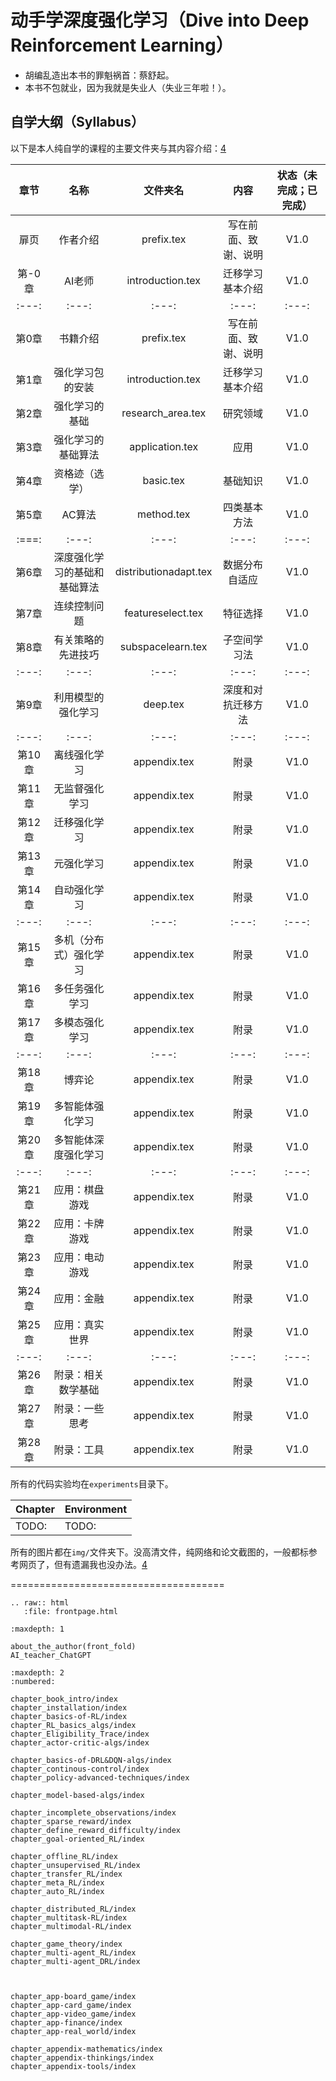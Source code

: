 

<!--
 * @version:
 * @Author:  StevenJokess（蔡舒起） https://github.com/StevenJokess
 * @Date: 2023-02-26 16:55:09
 * @LastEditors:  StevenJokess（蔡舒起） https://github.com/StevenJokess
 * @LastEditTime: 2023-06-22 14:41:08
 * @Description:
 * @Help me: make friends by a867907127@gmail.com and help me get some “foreign” things or service I need in life; 如有帮助，请赞助，失业3年了。![支付宝收款码](https://github.com/StevenJokess/d2rl/blob/master/img/%E6%94%B6.jpg)
 * @TODO::
 * @Reference:
-->
# 动手学深度强化学习（Dive into Deep Reinforcement Learning）

- 胡编乱造出本书的罪魁祸首：蔡舒起。
- 本书不包就业，因为我就是失业人（失业三年啦！）。

## 自学大纲（Syllabus）

以下是本人纯自学的课程的主要文件夹与其内容介绍：[4]

| 章节 | 名称 | 文件夹名 | 内容 | 状态（未完成；已完成） |
| :---: | :---: | :---: | :---: | :---: |
| 扉页 | 作者介绍 | prefix.tex | 写在前面、致谢、说明 | V1.0 |
| 第-0章 | AI老师 | introduction.tex | 迁移学习基本介绍 | V1.0 |
| :---: | :---: | :---: | :---: | :---: |
| 第0章 | 书籍介绍 | prefix.tex | 写在前面、致谢、说明 | V1.0 |
| 第1章 | 强化学习包的安装| introduction.tex | 迁移学习基本介绍 | V1.0 |
| 第2章 | 强化学习的基础 | research\_area.tex | 研究领域 | V1.0 |
| 第3章 | 强化学习的基础算法 | application.tex | 应用 | V1.0 |
| 第4章 | 资格迹（选学） | basic.tex | 基础知识 | V1.0 |
| 第5章 | AC算法 | method.tex | 四类基本方法 | V1.0 |
| :===: | :---: | :---: | :---: | :---: |
| 第6章 | 深度强化学习的基础和基础算法 | distributionadapt.tex | 数据分布自适应 | V1.0 |
| 第7章 | 连续控制问题 | featureselect.tex | 特征选择 | V1.0 |
| 第8章 | 有关策略的先进技巧 | subspacelearn.tex | 子空间学习法 | V1.0 |
| :---: | :---: | :---: | :---: | :---: |
| 第9章 | 利用模型的强化学习 | deep.tex | 深度和对抗迁移方法 | V1.0 |
| :---: | :---: | :---: | :---: | :---: |
| 第10章 | 离线强化学习 | appendix.tex | 附录 | V1.0 |
| 第11章 | 无监督强化学习 | appendix.tex | 附录 | V1.0 |
| 第12章 | 迁移强化学习 | appendix.tex | 附录 | V1.0 |
| 第13章 | 元强化学习 | appendix.tex | 附录 | V1.0 |
| 第14章 | 自动强化学习 | appendix.tex | 附录 | V1.0 |
| :---: | :---: | :---: | :---: | :---: |
| 第15章 | 多机（分布式）强化学习 | appendix.tex | 附录 | V1.0 |
| 第16章 | 多任务强化学习 | appendix.tex | 附录 | V1.0 |
| 第17章 | 多模态强化学习 | appendix.tex | 附录 | V1.0 |
| :---: | :---: | :---: | :---: | :---: |
| 第18章 | 博弈论 | appendix.tex | 附录 | V1.0 |
| 第19章 | 多智能体强化学习 | appendix.tex | 附录 | V1.0 |
| 第20章 | 多智能体深度强化学习 | appendix.tex | 附录 | V1.0 |
| :---: | :---: | :---: | :---: | :---: |
| 第21章 | 应用：棋盘游戏 | appendix.tex | 附录 | V1.0 |
| 第22章 | 应用：卡牌游戏 | appendix.tex | 附录 | V1.0 |
| 第23章 | 应用：电动游戏 | appendix.tex | 附录 | V1.0 |
| 第24章 | 应用：金融 | appendix.tex | 附录 | V1.0 |
| 第25章 | 应用：真实世界 | appendix.tex | 附录 | V1.0 |
| :---: | :---: | :---: | :---: | :---: |
| 第26章 | 附录：相关数学基础 | appendix.tex | 附录 | V1.0 |
| 第27章 | 附录：一些思考 | appendix.tex | 附录 | V1.0 |
| 第28章 | 附录：工具 | appendix.tex | 附录 | V1.0 |


所有的代码实验均在`experiments`目录下。

| Chapter | Environment |
| ------  | ----------- |
| TODO:   |   TODO:    |



所有的图片都在`img/`文件夹下。没高清文件，纯网络和论文截图的，一般都标参考网页了，但有遗漏我也没办法。[4]


=====================================

```eval_rst
.. raw:: html
   :file: frontpage.html
```

```toc
:maxdepth: 1

about_the_author(front_fold)
AI_teacher_ChatGPT
```


```toc
:maxdepth: 2
:numbered:

chapter_book_intro/index
chapter_installation/index
chapter_basics-of-RL/index
chapter_RL_basics_algs/index
chapter_Eligibility_Trace/index
chapter_actor-critic-algs/index

chapter_basics-of-DRL&DQN-algs/index
chapter_continous-control/index
chapter_policy-advanced-techniques/index

chapter_model-based-algs/index

chapter_incomplete_observations/index
chapter_sparse_reward/index
chapter_define_reward_difficulty/index
chapter_goal-oriented_RL/index

chapter_offline_RL/index
chapter_unsupervised_RL/index
chapter_transfer_RL/index
chapter_meta_RL/index
chapter_auto_RL/index

chapter_distributed_RL/index
chapter_multitask-RL/index
chapter_multimodal-RL/index

chapter_game_theory/index
chapter_multi-agent_RL/index
chapter_multi-agent_DRL/index



chapter_app-board_game/index
chapter_app-card_game/index
chapter_app-video_game/index
chapter_app-finance/index
chapter_app-real_world/index

chapter_appendix-mathematics/index
chapter_appendix-thinkings/index
chapter_appendix-tools/index
```



[1]: https://github.com/d2l-ai/d2l-en/edit/master/chapter_reinforcement-learning/index.md
[2]: https://github.com/d2l-ai/d2l-en/edit/master/index.md
[3]: https://github.com/openmlsys/openmlsys-zh/blob/main/index.md
[4]: https://raw.githubusercontent.com/jindongwang/transferlearning-tutorial/master/README.md

